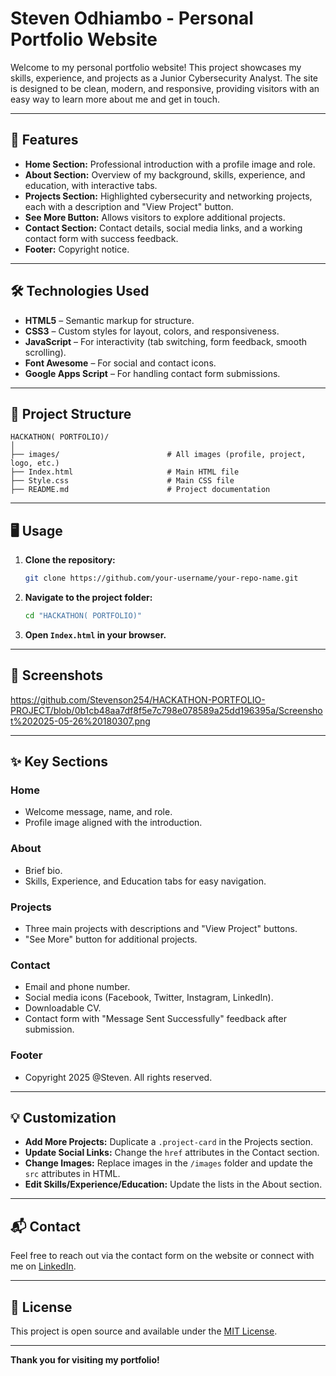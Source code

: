 # Steven Odhiambo - Personal Portfolio Website

Welcome to my personal portfolio website! This project showcases my skills, experience, and projects as a Junior Cybersecurity Analyst. The site is designed to be clean, modern, and responsive, providing visitors with an easy way to learn more about me and get in touch.

---

## 🚀 Features

- **Home Section:** Professional introduction with a profile image and role.
- **About Section:** Overview of my background, skills, experience, and education, with interactive tabs.
- **Projects Section:** Highlighted cybersecurity and networking projects, each with a description and "View Project" button.
- **See More Button:** Allows visitors to explore additional projects.
- **Contact Section:** Contact details, social media links, and a working contact form with success feedback.
- **Footer:** Copyright notice.

---

## 🛠️ Technologies Used

- **HTML5** – Semantic markup for structure.
- **CSS3** – Custom styles for layout, colors, and responsiveness.
- **JavaScript** – For interactivity (tab switching, form feedback, smooth scrolling).
- **Font Awesome** – For social and contact icons.
- **Google Apps Script** – For handling contact form submissions.

---

## 📁 Project Structure

```
HACKATHON( PORTFOLIO)/
│
├── images/                        # All images (profile, project, logo, etc.)
├── Index.html                     # Main HTML file
├── Style.css                      # Main CSS file
├── README.md                      # Project documentation
```

---

## 🖥️ Usage

1. **Clone the repository:**
   ```bash
   git clone https://github.com/your-username/your-repo-name.git
   ```
2. **Navigate to the project folder:**
   ```bash
   cd "HACKATHON( PORTFOLIO)"
   ```
3. **Open `Index.html` in your browser.**

---

## 📸 Screenshots

https://github.com/Stevenson254/HACKATHON-PORTFOLIO-PROJECT/blob/0b1cb48aa7df8f5e7c798e078589a25dd196395a/Screenshot%202025-05-26%20180307.png

---

## ✨ Key Sections

### Home
- Welcome message, name, and role.
- Profile image aligned with the introduction.

### About
- Brief bio.
- Skills, Experience, and Education tabs for easy navigation.

### Projects
- Three main projects with descriptions and "View Project" buttons.
- "See More" button for additional projects.

### Contact
- Email and phone number.
- Social media icons (Facebook, Twitter, Instagram, LinkedIn).
- Downloadable CV.
- Contact form with "Message Sent Successfully" feedback after submission.

### Footer
- Copyright 2025 @Steven. All rights reserved.

---

## 💡 Customization

- **Add More Projects:** Duplicate a `.project-card` in the Projects section.
- **Update Social Links:** Change the `href` attributes in the Contact section.
- **Change Images:** Replace images in the `/images` folder and update the `src` attributes in HTML.
- **Edit Skills/Experience/Education:** Update the lists in the About section.

---

## 📬 Contact

Feel free to reach out via the contact form on the website or connect with me on [LinkedIn](https://linkedin.com/).

---

## 📄 License

This project is open source and available under the [MIT License](LICENSE).

---

**Thank you for visiting my portfolio!**
